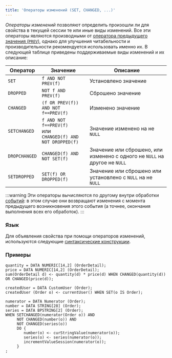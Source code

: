 ```yaml
---
title: 'Операторы изменений (SET, CHANGED, ...)'
---
```


*Операторы изменений* позволяют определить произошли ли для свойства в текущей сессии те или иные виды изменений. Все эти операторы являются производными от [оператора предыдущего значения (`PREV`)](Previous_value_PREV.md), однако для улучшения читабельности и производительности рекомендуется использовать именно их. В следующей таблице приведены поддерживаемые виды изменений и их описание:

|Оператор       |Значение                                                          |Описание                      |
|---------------|------------------------------------------------------------------|------------------------------|
|`SET`          |`f AND NOT PREV(f)`                                               |Установлено значение          |
|`DROPPED`      |`NOT f AND PREV(f)`                                               |Сброшено значение             |
|`CHANGED`      |`(f OR PREV(f)) AND NOT f==PREV(f)`                               |Изменено значение             |
|`SETCHANGED`   |`f AND NOT f==PREV(f)`<br/>или<br/>`CHANGED(f) AND NOT DROPPED(f)`|Значение изменено на не `NULL`|
|`DROPCHANGED`  |`CHANGED(f) AND NOT SET(f)`                                       |Значение или сброшено, или изменено с одного не `NULL` на другое не `NULL`|
|`SETDROPPED`   |`SET(f) OR DROPPED(f)`                                            |Значение или сброшено или установлено с `NULL` на не `NULL`|

:::warning
Эти операторы вычисляются по другому внутри обработки [событий](Events.md#change): в этом случае они возвращают изменения с момента предыдущего возникновения этого события (а точнее, окончания выполнения всех его обработок).
:::

### Язык

Для объявления свойства при помощи операторов изменений, используются следующие [синтаксические конструкции](Change_operators.md). 

### Примеры

```lsf
quantity = DATA NUMERIC[14,2] (OrderDetail);
price = DATA NUMERIC[14,2] (OrderDetail);
sum(OrderDetail d) <- quantity(d) * price(d) WHEN CHANGED(quantity(d)) OR CHANGED(price(d));

createdUser = DATA CustomUser (Order);
createdUser (Order o) <- currentUser() WHEN SET(o IS Order);

numerator = DATA Numerator (Order);
number = DATA STRING[28] (Order);
series = DATA BPSTRING[2] (Order);
WHEN SETCHANGED(numerator(Order o)) AND
     NOT CHANGED(number(o)) AND
     NOT CHANGED(series(o))
     DO {
        number(o) <- curStringValue(numerator(o));
        series(o) <- series(numerator(o));
        incrementValueSession(numerator(o));
     }
;
```
